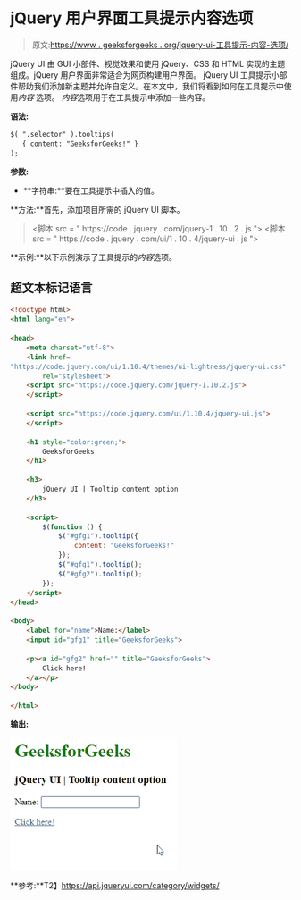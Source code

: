 # jQuery 用户界面工具提示内容选项

> 原文:[https://www . geeksforgeeks . org/jquery-ui-工具提示-内容-选项/](https://www.geeksforgeeks.org/jquery-ui-tooltips-content-option/)

jQuery UI 由 GUI 小部件、视觉效果和使用 jQuery、CSS 和 HTML 实现的主题组成。jQuery 用户界面非常适合为网页构建用户界面。 jQuery UI 工具提示小部件帮助我们添加新主题并允许自定义。在本文中，我们将看到如何在工具提示中使用*内容* 选项。 *内容*选项用于在工具提示中添加一些内容。

**语法:**

```html
$( ".selector" ).tooltips(
   { content: "GeeksforGeeks!" }
);
```

**参数:**

*   **字符串:**要在工具提示中插入的值。

**方法:**首先，添加项目所需的 jQuery UI 脚本。

> <link href="”https://code.jquery.com/ui/1.10.4/themes/ui-lightness/jquery-ui.css”" rel="”stylesheet”">
> <脚本 src = " https://code . jquery . com/jquery-1 . 10 . 2 . js "></脚本>
> <脚本 src = " https://code . jquery . com/ui/1 . 10 . 4/jquery-ui . js "></脚本>

**示例:**以下示例演示了工具提示的*内容*选项。

## 超文本标记语言

```html
<!doctype html>
<html lang="en">

<head>
    <meta charset="utf-8">
    <link href=
"https://code.jquery.com/ui/1.10.4/themes/ui-lightness/jquery-ui.css"
        rel="stylesheet">
    <script src="https://code.jquery.com/jquery-1.10.2.js">
    </script>

    <script src="https://code.jquery.com/ui/1.10.4/jquery-ui.js">
    </script>

    <h1 style="color:green;">
        GeeksforGeeks
    </h1>

    <h3>
        jQuery UI | Tooltip content option
    </h3>

    <script>
        $(function () {
            $("#gfg1").tooltip({
                content: "GeeksforGeeks!"
            });
            $("#gfg1").tooltip();
            $("#gfg2").tooltip();
        });
    </script>
</head>

<body>
    <label for="name">Name:</label>
    <input id="gfg1" title="GeeksforGeeks">

    <p><a id="gfg2" href="" title="GeeksforGeeks">
        Click here!
    </a></p>
</body>

</html>
```

**输出:**

![](img/5fb6689faddadbb58ae66300691b5182.png)

**参考:**T2】https://api.jqueryui.com/category/widgets/